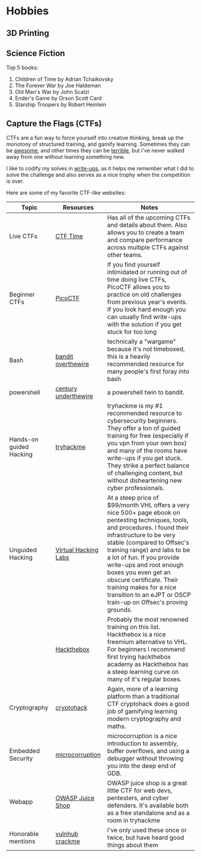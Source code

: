 # Hobbies

## 3D Printing

## Science Fiction

Top 5 books:
1. Children of Time by Adrian Tchaikovsky
2. The Forever War by Joe Haldeman
3. Old Man's War by John Scalzi
4. Ender's Game by Orson Scott Card
5. Starship Troopers by Robert Heinlein

## Capture the Flags (CTFs)

CTFs are a fun way to force yourself into creative thinking, break up the monotony of structured training, and gamify learning. Sometimes they can be [awesome](https://www.youtube.com/watch?v=L2C8rVO2lAg), and other times they can be [terrible](https://www.youtube.com/watch?v=lxJpKUoX-6E), but i've never walked away from one without learning something new.

I like to codify my solves in [write-ups](CTF-Writeups/README.md), as it helps me remember what I did to solve the challenge and also serves as a nice trophy when the competition is over.

Here are some of my favorite CTF-like websites:

| Topic | Resources | Notes |
| --- | --- | --- | 
| Live CTFs | [CTF Time](https://ctftime.org/) |  Has all of the upcoming CTFs and details about them. Also allows you to create a team and compare performance across multiple CTFs against other teams. |
| Beginner CTFs | [PicoCTF](https://picoctf.org/) | If you find yourself intimidated or running out of time doing live CTFs, PicoCTF allows you to practice on old challenges from previous year's events. If you look hard enough you can usually find write-ups with the solution if you get stuck for too long | 
| Bash | [bandit overthewire](https://overthewire.org/wargames/bandit/) | technically a "wargame" because it's not timeboxed, this is a heavily recommended resource for many people's first foray into bash |
| powershell | [century underthewire](https://underthewire.tech/century) | a powershell twin to bandit. |
| Hands-on guided Hacking | [tryhackme](https://tryhackme.com/) | tryhackme is my #1 recommended resource to cybersecurity beginners. They offer a ton of guided training for free (especially if you vpn from your own box) and many of the rooms have write-ups if you get stuck. They strike a perfect balance of challenging content, but without disheartening new cyber professionals. |
| Unguided Hacking | [Virtual Hacking Labs](https://www.virtualhackinglabs.com/) | At a steep price of $99/month VHL offers a very nice 500+ page ebook on pentesting techniques, tools, and procedures. I found their infrastructure to be very stable (compared to Offsec's training range) and labs to be a lot of fun. If you provide write-ups and root enough boxes you even get an obscure certificate. Their training makes for a nice transition to an eJPT or OSCP train-up on Offsec's proving grounds. |
| | [Hackthebox](https://www.hackthebox.com/) | Probably the most renowned training on this list. Hackthebox is a nice freemium alternative to VHL. For beginners I recommend first trying hackthebox academy as Hackthebox has a steep learning curve on many of it's regular boxes. |
| Cryptography | [cryptohack](https://cryptohack.org/) | Again, more of a learning platform than a traditional CTF cryptohack does a good job of gamifying learning modern cryptography and maths. |
| Embedded Security | [microcorruption](https://microcorruption.com/login) | microcorruption is a nice introduction to assembly, buffer overflows, and using a debugger without throwing you into the deep end of GDB. |
| Webapp | [OWASP Juice Shop](https://owasp.org/www-project-juice-shop/) | OWASP juice shop is a great little CTF for web devs, pentesters, and cyber defenders. It's available both as a free standalone and as a room in tryhackme |
| Honorable mentions | [vulnhub](https://www.vulnhub.com/) <br> [crackme](https://crackmes.one/) | I've only used these once or twice, but have heard good things about them |